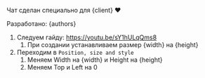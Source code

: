 Чат сделан специально для {client} ♥

Разработано: {authors}

1. Следуем гайду: https://youtu.be/sY1hULqQms8
   1. При создании устанавливаем размер {width} на {height}
2. Переходим в `Position, size and style`
   1. Меняем Width на {width} и Height на {height}
   2. Меняем Top и Left на 0
